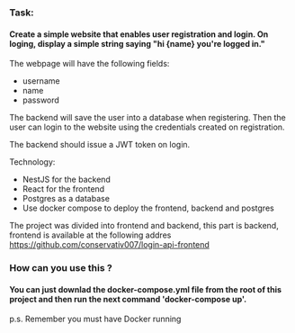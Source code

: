 ### Task:

#### Create a simple website that enables user registration and login. On loging, display a simple string saying "hi {name} you're logged in."

The webpage will have the following fields:
- username
- name
- password

The backend will save the user into a database when registering. Then the user can login to the website using the credentials created on registration.

The backend should issue a JWT token on login.

Technology:
- NestJS for the backend
- React for the frontend
- Postgres as a database
- Use docker compose to deploy the frontend, backend and postgres

The project was divided into frontend and backend, this part is backend, frontend is available at the following addres  https://github.com/conservativ007/login-api-frontend

### How can you use this ?
#### You can just downlad the docker-compose.yml file from the root of this project and then run the next command 'docker-compose up'.

p.s. Remember you must have Docker running
